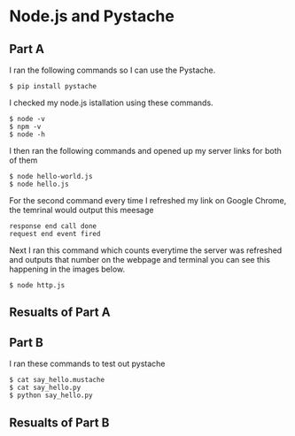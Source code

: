 # Node.js and Pystache
## Part A
I ran the following commands so I can use the Pystache.
```
$ pip install pystache
```
I checked my node.js istallation using these commands.
```
$ node -v
$ npm -v
$ node -h
```
I then ran the following commands and opened up my server links for both of them
```
$ node hello-world.js
$ node hello.js
```
For the second command every time I refreshed my link on Google Chrome, the temrinal would output this meesage
```
response end call done
request end event fired
```
Next I ran this command which counts everytime the server was refreshed and outputs that number on the webpage and terminal you can see this happening in the images below.
```
$ node http.js
```
## Resualts of Part A
## Part B
I ran these commands to test out pystache
```
$ cat say_hello.mustache
$ cat say_hello.py
$ python say_hello.py
```
## Resualts of Part B
